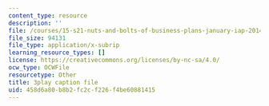 ```yaml
---
content_type: resource
description: ''
file: /courses/15-s21-nuts-and-bolts-of-business-plans-january-iap-2014/458d6a80b8b2fc2cf226f4be60881415_Lau7bwQAWr4.srt
file_size: 94131
file_type: application/x-subrip
learning_resource_types: []
license: https://creativecommons.org/licenses/by-nc-sa/4.0/
ocw_type: OCWFile
resourcetype: Other
title: 3play caption file
uid: 458d6a80-b8b2-fc2c-f226-f4be60881415
---
```

